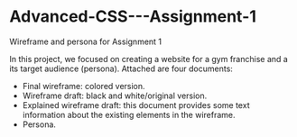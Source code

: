 # Advanced-CSS---Assignment-1
Wireframe and persona for Assignment 1

In this project, we focused on creating a website for a gym franchise and a its target audience (persona).
Attached are four documents:
- Final wireframe: colored version. 
- Wireframe draft: black and white/original version.
- Explained wireframe draft: this document provides some text information about the existing elements in the wireframe.
- Persona. 



